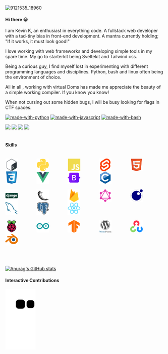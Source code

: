![9121535_18960](https://user-images.githubusercontent.com/45125575/194305800-2cb5c827-1df6-4bf8-9fd7-e675124539c6.jpg)

#### Hi there 😀
I am Kevin K, an enthusiast in everything code. A fullstack web developer with a tad-tiny bias in front-end development.
A mantra currently holding; "If it works, it must look good!"

I love working with web frameworks and developing simple tools in my spare time. My go to starterkit being Sveltekit and Tailwind css.

Being a curious guy, I find myself lost in experimenting with different programming languages and disciplines. Python, bash and linux often being the environment of choice. 

All in all , working with virtual Doms has made me appreciate the beauty of a simple working compiler. If you know you know!

When not cursing out some hidden bugs, I will be busy looking for flags in CTF spaces.

[![made-with-python](https://img.shields.io/badge/Made%20with-Python-1f425f.svg)](https://www.python.org/)
[![made-with-javascript](https://img.shields.io/badge/Made%20with-JavaScript-1f425f.svg)](https://www.javascript.com)
[![made-with-bash](https://img.shields.io/badge/Made%20with-Bash-1f425f.svg)](https://www.gnu.org/software/bash/)

<div> 
  <a href="https://www.linkedin.com/in/kevin-kironji-69b02b184" target="_blank"><img src="https://img.shields.io/badge/-LinkedIn-%230077B5?style=for-the-badge&logo=linkedin&logoColor=white" target="_blank"></a> 
  <a href="https://twitter.com/kironjikev" target="_blank"><img src="https://img.shields.io/badge/-Twitter-%23EA4335?style=for-the-badge&logo=youtube&logoColor=white" target="_blank"></a>
  <a href="https://instagram.com/#" target="_blank"><img src="https://img.shields.io/badge/-Instagram-%23E4405F?style=for-the-badge&logo=instagram&logoColor=white" target="_blank"></a>
  <a href = "mailto: karonjekevin67@gmail.com"><img src="https://img.shields.io/badge/-Gmail-%23333?style=for-the-badge&logo=gmail&logoColor=white" target="_blank"></a>
 </div>
</br>

 #### Skills
<div style="display: inline_block"><br>
    <img height="40" align="center" alt="Astro" height="30" width="40" src="https://raw.githubusercontent.com/devicons/devicon/master/icons/bash/bash-original.svg">
 &nbsp;&nbsp;&nbsp;&nbsp;&nbsp;&nbsp;&nbsp;&nbsp;&nbsp;&nbsp;&nbsp;&nbsp;&nbsp;
  <img height="40" align="center" alt="Python" height="30" width="40" src="https://raw.githubusercontent.com/devicons/devicon/master/icons/python/python-plain.svg">
 &nbsp;&nbsp;&nbsp;&nbsp;&nbsp;&nbsp;&nbsp;&nbsp;&nbsp;&nbsp;&nbsp;&nbsp;&nbsp;
  <img height="40" align="center" alt="Js" height="30" width="40" src="https://raw.githubusercontent.com/devicons/devicon/master/icons/javascript/javascript-plain.svg">
 &nbsp;&nbsp;&nbsp;&nbsp;&nbsp;&nbsp;&nbsp;&nbsp;&nbsp;&nbsp;&nbsp;&nbsp;&nbsp;
  <img height="40" align="center" alt="Svelte" height="30" width="40" src="https://raw.githubusercontent.com/devicons/devicon/master/icons/svelte/svelte-original.svg">
 &nbsp;&nbsp;&nbsp;&nbsp;&nbsp;&nbsp;&nbsp;&nbsp;&nbsp;&nbsp;&nbsp;&nbsp;&nbsp;
  <img height="40" align="center" alt="HTML" height="30" width="40" src="https://raw.githubusercontent.com/devicons/devicon/master/icons/html5/html5-original.svg">
 &nbsp;&nbsp;&nbsp;&nbsp;&nbsp;&nbsp;&nbsp;&nbsp;&nbsp;&nbsp;&nbsp;&nbsp;&nbsp;
    <img height="40" align="center" alt="css" height="30" width="40" src="https://raw.githubusercontent.com/devicons/devicon/master/icons/css3/css3-original.svg">
 &nbsp;&nbsp;&nbsp;&nbsp;&nbsp;&nbsp;&nbsp;&nbsp;&nbsp;&nbsp;&nbsp;&nbsp;&nbsp;
           <img height="40" align="center" alt="vuejs" height="30" width="40" src="https://raw.githubusercontent.com/devicons/devicon/master/icons/vuejs/vuejs-original.svg">
 &nbsp;&nbsp;&nbsp;&nbsp;&nbsp;&nbsp;&nbsp;&nbsp;&nbsp;&nbsp;&nbsp;&nbsp;&nbsp;
         <img height="40" align="center" alt="bootstrap" height="30" width="40" src="https://raw.githubusercontent.com/devicons/devicon/master/icons/bootstrap/bootstrap-original.svg">
 &nbsp;&nbsp;&nbsp;&nbsp;&nbsp;&nbsp;&nbsp;&nbsp;&nbsp;&nbsp;&nbsp;&nbsp;&nbsp;
      <img height="40" align="center" alt="c" height="30" width="40" src="https://raw.githubusercontent.com/devicons/devicon/master/icons/c/c-original.svg">
 &nbsp;&nbsp;&nbsp;&nbsp;&nbsp;&nbsp;&nbsp;&nbsp;&nbsp;&nbsp;&nbsp;&nbsp;&nbsp;
  </br>
  </br>
        <img height="40" align="center" alt="django" height="30" width="40" src="https://raw.githubusercontent.com/devicons/devicon/master/icons/django/django-original.svg">
 &nbsp;&nbsp;&nbsp;&nbsp;&nbsp;&nbsp;&nbsp;&nbsp;&nbsp;&nbsp;&nbsp;&nbsp;&nbsp;
        <img height="40" align="center" alt="flask" height="30" width="40" src="https://raw.githubusercontent.com/devicons/devicon/master/icons/flask/flask-original.svg">
 &nbsp;&nbsp;&nbsp;&nbsp;&nbsp;&nbsp;&nbsp;&nbsp;&nbsp;&nbsp;&nbsp;&nbsp;&nbsp;
        <img height="40" align="center" alt="firebase" height="30" width="40" src="https://raw.githubusercontent.com/devicons/devicon/master/icons/firebase/firebase-original.svg">
 &nbsp;&nbsp;&nbsp;&nbsp;&nbsp;&nbsp;&nbsp;&nbsp;&nbsp;&nbsp;&nbsp;&nbsp;&nbsp;
        <img height="40" align="center" alt="graphql" height="30" width="40" src="https://raw.githubusercontent.com/devicons/devicon/master/icons/graphql/graphql-original.svg">
 &nbsp;&nbsp;&nbsp;&nbsp;&nbsp;&nbsp;&nbsp;&nbsp;&nbsp;&nbsp;&nbsp;&nbsp;&nbsp;
        <img height="40" align="center" alt="lua" height="30" width="40" src="https://raw.githubusercontent.com/devicons/devicon/master/icons/lua/lua-original.svg">
 &nbsp;&nbsp;&nbsp;&nbsp;&nbsp;&nbsp;&nbsp;&nbsp;&nbsp;&nbsp;&nbsp;&nbsp;&nbsp;
        <img height="40" align="center" alt="mysql" height="30" width="40" src="https://raw.githubusercontent.com/devicons/devicon/master/icons/mysql/mysql-original.svg">
 &nbsp;&nbsp;&nbsp;&nbsp;&nbsp;&nbsp;&nbsp;&nbsp;&nbsp;&nbsp;&nbsp;&nbsp;&nbsp;
        <img height="40" align="center" alt="postgresql" height="30" width="40" src="https://raw.githubusercontent.com/devicons/devicon/master/icons/postgresql/postgresql-original.svg">
 &nbsp;&nbsp;&nbsp;&nbsp;&nbsp;&nbsp;&nbsp;&nbsp;&nbsp;&nbsp;&nbsp;&nbsp;&nbsp;
        <img height="40" align="center" alt="react" height="30" width="40" src="https://raw.githubusercontent.com/devicons/devicon/master/icons/react/react-original.svg">
 &nbsp;&nbsp;&nbsp;&nbsp;&nbsp;&nbsp;&nbsp;&nbsp;&nbsp;&nbsp;&nbsp;&nbsp;&nbsp;
        
 </br>
 </br>
       <img height="40" align="center" alt="raspberrypi" height="30" width="40" src="https://raw.githubusercontent.com/devicons/devicon/master/icons/raspberrypi/raspberrypi-original.svg">
 &nbsp;&nbsp;&nbsp;&nbsp;&nbsp;&nbsp;&nbsp;&nbsp;&nbsp;&nbsp;&nbsp;&nbsp;&nbsp;
       <img height="40" align="center" alt="arduino" height="30" width="40" src="https://raw.githubusercontent.com/devicons/devicon/master/icons/arduino/arduino-original.svg">
 &nbsp;&nbsp;&nbsp;&nbsp;&nbsp;&nbsp;&nbsp;&nbsp;&nbsp;&nbsp;&nbsp;&nbsp;&nbsp;
         <img height="40" align="center" alt="tensorflow" height="30" width="40" src="https://raw.githubusercontent.com/devicons/devicon/master/icons/tensorflow/tensorflow-original.svg">
 &nbsp;&nbsp;&nbsp;&nbsp;&nbsp;&nbsp;&nbsp;&nbsp;&nbsp;&nbsp;&nbsp;&nbsp;&nbsp;
         <img height="40" align="center" alt="wordpress" height="30" width="40" src="https://raw.githubusercontent.com/devicons/devicon/master/icons/wordpress/wordpress-original.svg">
 &nbsp;&nbsp;&nbsp;&nbsp;&nbsp;&nbsp;&nbsp;&nbsp;&nbsp;&nbsp;&nbsp;&nbsp;&nbsp;
         <img height="40" align="center" alt="opencv" height="30" width="40" src="https://raw.githubusercontent.com/devicons/devicon/master/icons/opencv/opencv-original.svg">
 &nbsp;&nbsp;&nbsp;&nbsp;&nbsp;&nbsp;&nbsp;&nbsp;&nbsp;&nbsp;&nbsp;&nbsp;&nbsp;
         <img height="40" align="center" alt="blender" height="30" width="40" src="https://raw.githubusercontent.com/devicons/devicon/master/icons/blender/blender-original.svg">
 &nbsp;&nbsp;&nbsp;&nbsp;&nbsp;&nbsp;&nbsp;&nbsp;&nbsp;&nbsp;&nbsp;&nbsp;&nbsp;
</div>
</br>
</br>
</br>
  
[![Anurag's GitHub stats](https://github-readme-stats.vercel.app/api?username=fahari)](https://github.com/anuraghazra/github-readme-stats)

#### Interactive Contributions

![Snake animation](https://github.com/fahari/fahari/blob/output/github-contribution-grid-snake.svg)

<!--
**Fahari/Fahari** is a ✨ _special_ ✨ repository because its `README.md` (this file) appears on your GitHub profile.

Here are some ideas to get you started:

- 🔭 I’m currently working on ...
- 🌱 I’m currently learning ...
- 👯 I’m looking to collaborate on ...
- 🤔 I’m looking for help with ...
- 💬 Ask me about ...
- 📫 How to reach me: ...
- 😄 Pronouns: ...
- ⚡ Fun fact: ...
-->
